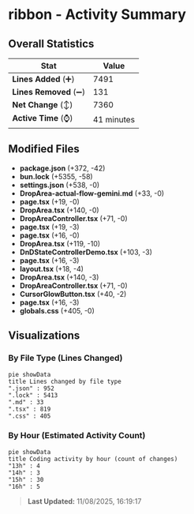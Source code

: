 # ribbon - Activity Summary 

## Overall Statistics

| Stat                   | Value                                                             |
| ---------------------- | ----------------------------------------------------------------- |
| **Lines Added** (➕)   | 7491                                          |
| **Lines Removed** (➖) | 131                                        |
| **Net Change** (↕)    | 7360                |
| **Active Time** (⌚)   | 41 minutes |


## Modified Files
- **package.json** (+372, -42)
- **bun.lock** (+5355, -58)
- **settings.json** (+538, -0)
- **DropArea-actual-flow-gemini.md** (+33, -0)
- **page.tsx** (+19, -0)
- **DropArea.tsx** (+140, -0)
- **DropAreaController.tsx** (+71, -0)
- **page.tsx** (+19, -3)
- **page.tsx** (+16, -0)
- **DropArea.tsx** (+119, -10)
- **DnDStateControllerDemo.tsx** (+103, -3)
- **page.tsx** (+16, -3)
- **layout.tsx** (+18, -4)
- **DropArea.tsx** (+140, -3)
- **DropAreaController.tsx** (+71, -0)
- **CursorGlowButton.tsx** (+40, -2)
- **page.tsx** (+16, -3)
- **globals.css** (+405, -0)

## Visualizations

### By File Type (Lines Changed)

```mermaid
pie showData
title Lines changed by file type
".json" : 952
".lock" : 5413
".md" : 33
".tsx" : 819
".css" : 405
```

### By Hour (Estimated Activity Count)

```mermaid
pie showData
title Coding activity by hour (count of changes)
"13h" : 4
"14h" : 3
"15h" : 30
"16h" : 5
```


> **Last Updated:** 11/08/2025, 16:19:17